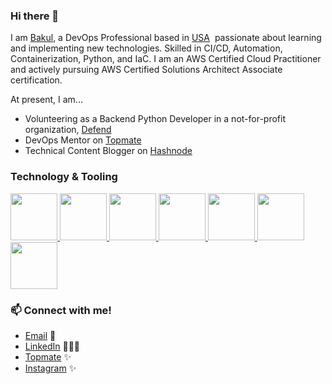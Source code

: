 ### Hi there 👋

<!--
**bwarikoo/bwarikoo** is a ✨ _special_ ✨ repository because its `README.md` (this file) appears on your GitHub profile.
-->
I am [Bakul](https://www.linkedin.com/in/bakulwarikoo/), a DevOps Professional based in [USA](https://en.wikipedia.org/wiki/United_States)&nbsp; passionate about learning and implementing new technologies. Skilled in CI/CD, Automation, Containerization, Python, and IaC. I am an AWS Certified Cloud Practitioner and actively pursuing AWS Certified Solutions Architect Associate certification.

At present, I am...
- Volunteering as a Backend Python Developer in a not-for-profit organization, [Defend](https://helpusdefend.com/)
- DevOps Mentor on [Topmate](https://topmate.io/)
- Technical Content Blogger on [Hashnode](https://bwarikoo.hashnode.dev/)

  
### Technology & Tooling
  
 <p float="left">
  <a href="https://github.com/" target="_blank" >
    <img src="https://encrypted-tbn0.gstatic.com/images?q=tbn:ANd9GcRYMvsL6Il2NPj5HAWXZ-y97voSXFYWzM0gQm9ACOo1H-4q-8Akl6dmG5QNgER9IIRvYYk&usqp=CAU"  height="75" />
  </a> 
  <a href="https://www.jenkins.io/" target="_blank" >
    <img src="https://upload.wikimedia.org/wikipedia/commons/e/e9/Jenkins_logo.svg"  height="75" />
  </a> 
  <a href="https://www.docker.com/" target="_blank" >
    <img src="https://upload.wikimedia.org/wikipedia/en/f/f4/Docker_logo.svg"  height="75" />
  </a>

  <a href="https://www.terraform.io/" target="_blank" >
    <img src="https://global-uploads.webflow.com/6203daf47137054c031fa0e6/620cc9be88958a39de9a0e90_28900900.png"  height="75" />
  </a>
  <a href="https://aws.amazon.com/" target="_blank" >
    <img src="https://raw.githubusercontent.com/itsksaurabh/itsksaurabh/master/assets/aws.gif"  height="75" />
  </a>
  <a href="https://www.python.org" target="_blank" >
    <img src="https://upload.wikimedia.org/wikipedia/commons/c/c3/Python-logo-notext.svg"  height="75" />
  </a>
  <a href="https://kernel.org/" target="_blank" >
    <img src="https://1000logos.net/wp-content/uploads/2017/03/LINUX-LOGO.png"  height="75" />
  </a>
 </p>


### 📫 Connect with me!

 - [Email](mailto:bwarikoo@gmail.com) 💌
 - [LinkedIn](https://www.linkedin.com/in/bakulwarikoo/) 👨🏻‍💻
 - [Topmate](https://topmate.io/bakulwarikoo) ✨
 - [Instagram](https://www.instagram.com/bakul.warikoo/) ✨
